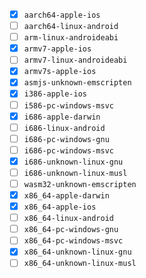 - [x] `aarch64-apple-ios`
- [ ] `aarch64-linux-android`
- [ ] `arm-linux-androideabi`
- [x] `armv7-apple-ios`
- [ ] `armv7-linux-androideabi`
- [x] `armv7s-apple-ios`
- [x] `asmjs-unknown-emscripten`
- [x] `i386-apple-ios`
- [ ] `i586-pc-windows-msvc`
- [x] `i686-apple-darwin`
- [ ] `i686-linux-android`
- [ ] `i686-pc-windows-gnu`
- [ ] `i686-pc-windows-msvc`
- [x] `i686-unknown-linux-gnu`
- [ ] `i686-unknown-linux-musl`
- [ ] `wasm32-unknown-emscripten`
- [x] `x86_64-apple-darwin`
- [x] `x86_64-apple-ios`
- [ ] `x86_64-linux-android`
- [ ] `x86_64-pc-windows-gnu`
- [ ] `x86_64-pc-windows-msvc`
- [x] `x86_64-unknown-linux-gnu`
- [ ] `x86_64-unknown-linux-musl`
